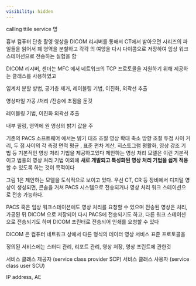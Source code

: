 ```yaml
---
visibility: hidden
---
```


calling ttile service 명


흉부 컴퓨터 단층 촬영 영상을 DICOM 리시버를 통해서 CT에서 받아오면 시리즈의 파일들을 읽어서 폐 영역을 분할하고 각각 의 여앙을 다시 다이콤으로 저장하여 임상 워크스테이션으로 전송하는 실험을 함

DICOM 리시버, 센더는 MFC 에서 네트워크의 TCP 프로토콜을 지원하기 위해 제공하는 클래스를 사용하였고

임계치 분할 방법, 공기층 제거, 레이블링 기법, 이진화, 외곽선 추출


영상파일 가공 /처리 /전송에 초점을 둔것

레이블링 기법, 이진화 외곽선 추출

내부 필링, 영역에 원 영상의 밝기 값을 주

기존의 PACS 소프트웨어 에서는 밝기 대조 조절
영상 확대 축소 방향 조절 두점 사이 거리, 두 점 사이의 각 측정 면적 평균 , 표준 편차 계산, 히스토그램 평활화, 영상 강조 기법 등 기본적인 영상 처리 기법을 제공하고있다
제안하는 영상 처리 모델은 이런 기본적이고 범용의 영상 처리 기법 이외에 **새로 개발되고 특성화된 영상 처리 기법을 쉽게 적용**할 수 있도록 하는 것이 목적이다

그림 1은 제안하는 모델을 도식적으로 보이고 있다. 우선 CT, CR 등 장비에서 디지털 영상이 생성되면, 콘솔을 거쳐 PACS 시스템으로 전송되거나 
영상 처리 워크 스테이션으로 전송 가능하다.

PACS 혹은 임상 워크스테이션에도 영상 처리를 요청할 수 있으며 전송된 영상은 처리, 가공된 뒤 DICOM 으로 저장되어 다시 PACS에 전송되기도 하고, 다른 워크 스테이션으로 전송되기도 하며
DICOM 프린터로 전송되어 인쇄를 요청할 수 있다

DICOM 은 컴퓨터 네트워크 상에서 다른 형식의 데이터 영상 서비스 표준 프로토콜을 

정의된 서비스에는 스터디 관리, 리포트 관리, 영상 저장, 영상 프린트에 관한것

서비스 클래스 제공자 (service class provider SCP)
서비스 클래스 사용자 (service class user SCU)

IP address, AE 